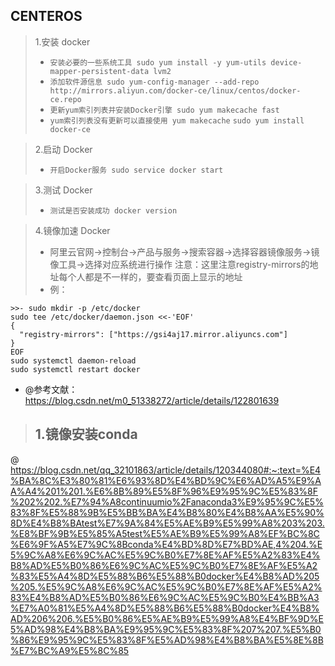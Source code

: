 ## CENTEROS
> 1.安装 docker
>- `安装必要的一些系统工具 sudo yum install -y yum-utils device-mapper-persistent-data lvm2`
>- `添加软件源信息 sudo yum-config-manager --add-repo http://mirrors.aliyun.com/docker-ce/linux/centos/docker-ce.repo`
>- `更新yum索引列表并安装Docker引擎 sudo yum makecache fast`
>- `yum索引列表没有更新可以直接使用 yum makecache` `sudo yum install docker-ce`

> 2.启动 Docker
>- `开启Docker服务 sudo service docker start`

> 3.测试 Docker
>- `测试是否安装成功 docker version`

> 4.镜像加速 Docker
>- 阿里云官网->控制台->产品与服务->搜索容器->选择容器镜像服务->镜像工具->选择对应系统进行操作 注意：这里注意registry-mirrors的地址每个人都是不一样的，要查看页面上显示的地址
>- 例：
```
>>- sudo mkdir -p /etc/docker
sudo tee /etc/docker/daemon.json <<-'EOF'
{
  "registry-mirrors": ["https://gsi4aj17.mirror.aliyuncs.com"]
}
EOF
sudo systemctl daemon-reload
sudo systemctl restart docker
```
* @参考文献：https://blog.csdn.net/m0_51338272/article/details/122801639 

> 1.镜像安装conda
>- 
@ https://blog.csdn.net/qq_32101863/article/details/120344080#:~:text=%E4%BA%8C%E3%80%81%E6%93%8D%E4%BD%9C%E6%AD%A5%E9%AA%A4%201%201.%E6%8B%89%E5%8F%96%E9%95%9C%E5%83%8F%202%202.%E7%94%A8continuumio%2Fanaconda3%E9%95%9C%E5%83%8F%E5%88%9B%E5%BB%BA%E4%B8%80%E4%B8%AA%E5%90%8D%E4%B8%BAtest%E7%9A%84%E5%AE%B9%E5%99%A8%203%203.%E8%BF%9B%E5%85%A5test%E5%AE%B9%E5%99%A8%EF%BC%8C%E6%9F%A5%E7%9C%8Bconda%E4%BD%8D%E7%BD%AE,4%204.%E5%9C%A8%E6%9C%AC%E5%9C%B0%E7%8E%AF%E5%A2%83%E4%B8%AD%E5%B0%86%E6%9C%AC%E5%9C%B0%E7%8E%AF%E5%A2%83%E5%A4%8D%E5%88%B6%E5%88%B0docker%E4%B8%AD%205%205.%E5%9C%A8%E6%9C%AC%E5%9C%B0%E7%8E%AF%E5%A2%83%E4%B8%AD%E5%B0%86%E6%9C%AC%E5%9C%B0%E4%BB%A3%E7%A0%81%E5%A4%8D%E5%88%B6%E5%88%B0docker%E4%B8%AD%206%206.%E5%B0%86%E5%AE%B9%E5%99%A8%E4%BF%9D%E5%AD%98%E4%B8%BA%E9%95%9C%E5%83%8F%207%207.%E5%B0%86%E9%95%9C%E5%83%8F%E5%AD%98%E4%B8%BA%E5%8E%8B%E7%BC%A9%E5%8C%85
